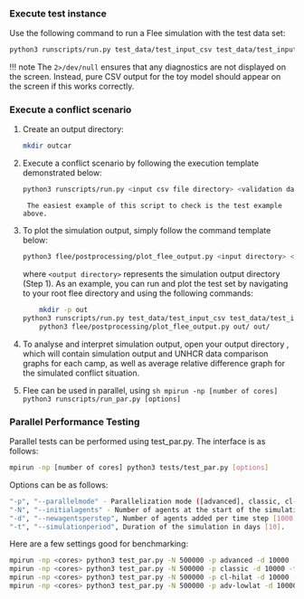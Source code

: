 
### **Execute test instance**
Use the following command to run a Flee simulation with the test data set:

```sh
python3 runscripts/run.py test_data/test_input_csv test_data/test_input_csv/refugee_data 0 test_data/test_input_csv/simsettings.yml 
```

!!! note
	The `2>/dev/null` ensures that any diagnostics are not displayed on the screen. Instead, pure CSV output for the toy model should appear on the screen if this works correctly.

### **Execute a conflict scenario**

1. Create an output directory:
	```sh
	mkdir outcar
	```

2. Execute a conflict scenario by following the execution template demonstrated below:
	```sh
	python3 runscripts/run.py <input csv file directory> <validation data directory> <simulation_period> <location of your simsetting.yml> > <the name of the output directory you just created>/out.csv
	```

        The easiest example of this script to check is the test example above.


3. To plot the simulation output, simply follow the command template below:
	```sh
	python3 flee/postprocessing/plot_flee_output.py <input directory> <output directory>
	```

	where `<output directory>` represents the simulation output directory (Step 1). As an example, you can run and plot the test set by navigating to your root flee directory and using the following commands:
	```sh
        mkdir -p out
	python3 runscripts/run.py test_data/test_input_csv test_data/test_input_csv/refugee_data 0 test_data/test_input_csv/simsettings.yml > out/out.csv
        python3 flee/postprocessing/plot_flee_output.py out/ out/
	```	

4. To analyse and interpret simulation output, open your output directory , which will contain simulation output and UNHCR data comparison graphs for each camp, as well as average relative difference graph for the simulated conflict situation.

5. Flee can be used in parallel, using
        ```sh
        mpirun -np [number of cores] python3 runscripts/run_par.py [options]
        ```


### **Parallel Performance Testing**
Parallel tests can be performed using test_par.py. The interface is as follows:
```sh
mpirun -np [number of cores] python3 tests/test_par.py [options]
```
Options can be as follows:

```sh
"-p", "--parallelmode" - Parallelization mode ([advanced], classic, cl-hilat OR adv-lowlat).
"-N", "--initialagents" - Number of agents at the start of the simulation [100000].
"-d", "--newagentsperstep", Number of agents added per time step [1000].
"-t", "--simulationperiod", Duration of the simulation in days [10].
```
Here are a few settings good for benchmarking:
```sh
mpirun -np <cores> python3 test_par.py -N 500000 -p advanced -d 10000 -t 10
mpirun -np <cores> python3 test_par.py -N 500000 -p classic -d 10000 -t 10
mpirun -np <cores> python3 test_par.py -N 500000 -p cl-hilat -d 10000 -t 10
mpirun -np <cores> python3 test_par.py -N 500000 -p adv-lowlat -d 10000 -t 10
```

















